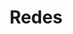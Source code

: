 ---
layout: default
title: Redes
has_children: true
parent: Cloud Computing
grand_parent: Taxonomía
---